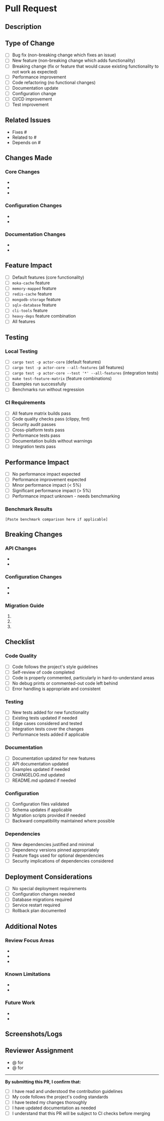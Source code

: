# Pull Request

## Description
<!-- Provide a brief description of what this PR does -->

## Type of Change
<!-- Mark the relevant option with an "x" -->

- [ ] Bug fix (non-breaking change which fixes an issue)
- [ ] New feature (non-breaking change which adds functionality)
- [ ] Breaking change (fix or feature that would cause existing functionality to not work as expected)
- [ ] Performance improvement
- [ ] Code refactoring (no functional changes)
- [ ] Documentation update
- [ ] Configuration change
- [ ] CI/CD improvement
- [ ] Test improvement

## Related Issues
<!-- Link to related issues -->
- Fixes #
- Related to #
- Depends on #

## Changes Made
<!-- Describe the changes in detail -->

### Core Changes
- 
- 
- 

### Configuration Changes
- 
- 

### Documentation Changes
- 
- 

## Feature Impact
<!-- Which features does this change affect? -->

- [ ] Default features (core functionality)
- [ ] `moka-cache` feature
- [ ] `memory-mapped` feature  
- [ ] `redis-cache` feature
- [ ] `mongodb-storage` feature
- [ ] `sqlx-database` feature
- [ ] `cli-tools` feature
- [ ] `heavy-deps` feature combination
- [ ] All features

## Testing
<!-- Describe how this change has been tested -->

### Local Testing
- [ ] `cargo test -p actor-core` (default features)
- [ ] `cargo test -p actor-core --all-features` (all features)
- [ ] `cargo test -p actor-core --test '*' --all-features` (integration tests)
- [ ] `make test-feature-matrix` (feature combinations)
- [ ] Examples run successfully
- [ ] Benchmarks run without regression

### CI Requirements
<!-- These will be automatically checked by CI -->
- [ ] All feature matrix builds pass
- [ ] Code quality checks pass (clippy, fmt)
- [ ] Security audit passes
- [ ] Cross-platform tests pass
- [ ] Performance tests pass
- [ ] Documentation builds without warnings
- [ ] Integration tests pass

## Performance Impact
<!-- Assess the performance impact of your changes -->

- [ ] No performance impact expected
- [ ] Performance improvement expected
- [ ] Minor performance impact (< 5%)
- [ ] Significant performance impact (> 5%)
- [ ] Performance impact unknown - needs benchmarking

### Benchmark Results
<!-- If performance impact is expected, provide benchmark results -->

```
[Paste benchmark comparison here if applicable]
```

## Breaking Changes
<!-- If this introduces breaking changes, describe them -->

### API Changes
- 
- 

### Configuration Changes
- 
- 

### Migration Guide
<!-- How should users migrate their code? -->

1. 
2. 
3. 

## Checklist
<!-- Mark completed items with an "x" -->

### Code Quality
- [ ] Code follows the project's style guidelines
- [ ] Self-review of code completed
- [ ] Code is properly commented, particularly in hard-to-understand areas
- [ ] No debug prints or commented-out code left behind
- [ ] Error handling is appropriate and consistent

### Testing
- [ ] New tests added for new functionality
- [ ] Existing tests updated if needed
- [ ] Edge cases considered and tested
- [ ] Integration tests cover the changes
- [ ] Performance tests added if applicable

### Documentation
- [ ] Documentation updated for new features
- [ ] API documentation updated
- [ ] Examples updated if needed
- [ ] CHANGELOG.md updated
- [ ] README.md updated if needed

### Configuration
- [ ] Configuration files validated
- [ ] Schema updates if applicable
- [ ] Migration scripts provided if needed
- [ ] Backward compatibility maintained where possible

### Dependencies
- [ ] New dependencies justified and minimal
- [ ] Dependency versions pinned appropriately
- [ ] Feature flags used for optional dependencies
- [ ] Security implications of dependencies considered

## Deployment Considerations
<!-- Any special considerations for deployment -->

- [ ] No special deployment requirements
- [ ] Configuration changes needed
- [ ] Database migrations required
- [ ] Service restart required
- [ ] Rollback plan documented

## Additional Notes
<!-- Any additional information for reviewers -->

### Review Focus Areas
<!-- What should reviewers pay special attention to? -->

- 
- 
- 

### Known Limitations
<!-- Any known limitations or technical debt introduced -->

- 
- 

### Future Work
<!-- Related work that should be done in future PRs -->

- 
- 

## Screenshots/Logs
<!-- If applicable, add screenshots or log outputs -->

## Reviewer Assignment
<!-- Tag specific reviewers if needed -->

- @<!-- username --> for <!-- reason -->
- @<!-- username --> for <!-- reason -->

---

**By submitting this PR, I confirm that:**
- [ ] I have read and understood the contribution guidelines
- [ ] My code follows the project's coding standards
- [ ] I have tested my changes thoroughly
- [ ] I have updated documentation as needed
- [ ] I understand that this PR will be subject to CI checks before merging
